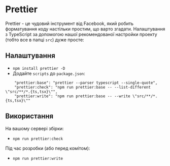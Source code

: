 # Prettier

Prettier - це чудовий інструмент від Facebook, який робить форматування коду настільки простим, що варто згадати. Налаштування з TypeScript за допомогою нашої рекомендованої настройки проекту (тобто все в папці `src`) дуже просте:

## Налаштування

* `npm install prettier -D`
* Додайте `scripts` до `package.json`:

```
    "prettier:base": "prettier --parser typescript --single-quote",
    "prettier:check": "npm run prettier:base -- --list-different \"src/**/*.{ts,tsx}\"",
    "prettier:write": "npm run prettier:base -- --write \"src/**/*.{ts,tsx}\""
```

## Використання
На вашому сервері збірки:
* `npm run prettier:check`

Під час розробки (або перед комітом):
* `npm run prettier:write`